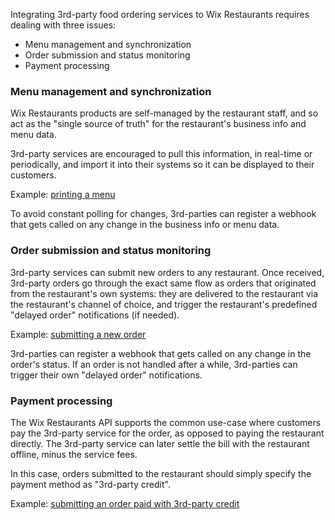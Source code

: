 Integrating 3rd-party food ordering services to Wix Restaurants requires dealing with three issues:
* Menu management and synchronization
* Order submission and status monitoring
* Payment processing

### Menu management and synchronization
Wix Restaurants products are self-managed by the restaurant staff, and so act as the "single source of truth" for the restaurant's business info and menu data.

3rd-party services are encouraged to pull this information, in real-time or periodically, and import it into their systems so it can be displayed to their customers.

Example: [printing a menu](https://github.com/wix/wix-restaurants-java-sdk/blob/master/wix-restaurants-java-examples/src/main/java/com/wix/restaurants/examples/MenuExample.java)

To avoid constant polling for changes, 3rd-parties can register a webhook that gets called on any change in the business info or menu data.

### Order submission and status monitoring
3rd-party services can submit new orders to any restaurant. Once received, 3rd-party orders go through the exact same flow as orders that originated from the restaurant's own systems: they are delivered to the restaurant via the restaurant's channel of choice, and trigger the restaurant's predefined "delayed order" notifications (if needed).

Example: [submitting a new order](https://github.com/wix/wix-restaurants-java-sdk/blob/master/wix-restaurants-java-examples/src/main/java/com/wix/restaurants/examples/SubmitOrderExample.java)

3rd-parties can register a webhook that gets called on any change in the order's status. If an order is not handled after a while, 3rd-parties can trigger their own "delayed order" notifications.

### Payment processing
The Wix Restaurants API supports the common use-case where customers pay the 3rd-party service for the order, as opposed to paying the restaurant directly. The 3rd-party service can later settle the bill with the restaurant offline, minus the service fees.

In this case, orders submitted to the restaurant should simply specify the payment method as "3rd-party credit".

Example: [submitting an order paid with 3rd-party credit](https://github.com/wix/wix-restaurants-java-sdk/blob/master/wix-restaurants-java-examples/src/main/java/com/wix/restaurants/examples/DeliveryclubPaymentExample.java)
